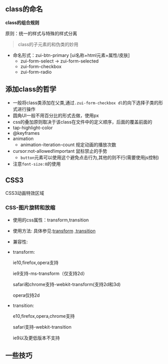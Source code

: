 ## class的命名
**class的组合规则**

原则：统一的样式与特殊的样式分离

> class的子元素的和伪类的妙用
- 命名形式：zui-btn-primary [ui名称+html元素+属性/皮肤]
	- zui-form-select -> zui-form-selected
	- zui-form-checkbox
	- zui-form-radio

## 添加class的哲学
- 一般将class类添加在父类,通过`.zui-form-checkbox dl`的向下选择子类的形式进行操作
- 圆角UI一般不用百分比的形式去做，使用px
- css的叠加原则取决于该class在文件中的定义顺序，后面的覆盖前面的
- tap-highlight-color
- @keyframes
- animation
	- animation-iteration-count 规定动画的播放次数
- cursor:not-allowed!important 鼠标禁止的手势
	- `button`元素可以使用这个避免点击行为,其他的则不行(需要使用js控制)
- 注意`font-size:0`的使用

## CSS3
CSS3动画特效区域

### CSS-图片旋转和放缩
- 使用的css属性：transform,transition
- 使用方法:
具体参见:[transform](http://www.w3school.com.cn/cssref/pr_transform.asp) ,[transition](http://www.w3school.com.cn/cssref/pr_transition.asp)
- 兼容性:
- transform:

	ie10,firefox,opera支持

	ie9支持-ms-transform（仅支持2d）

	safari和chrome支持-webkit-transform(支持2d和3d)

	opera仅持2d
	
- transition:

	e10,firefox,opera,chrome支持

	safari支持-webkit-transition
	
	ie9以及更低版本不支持

## 一些技巧